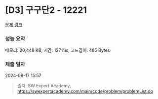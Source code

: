 # [D3] 구구단2 - 12221 

[문제 링크](https://swexpertacademy.com/main/code/problem/problemDetail.do?contestProbId=AXpz3dravpQDFATi) 

### 성능 요약

메모리: 20,448 KB, 시간: 127 ms, 코드길이: 485 Bytes

### 제출 일자

2024-08-17 15:57



> 출처: SW Expert Academy, https://swexpertacademy.com/main/code/problem/problemList.do